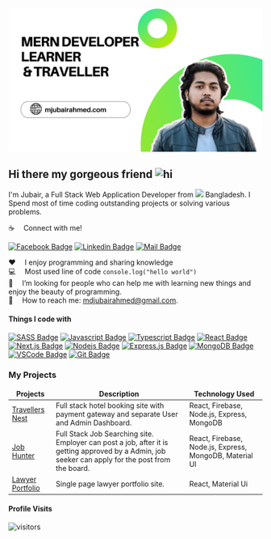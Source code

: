 ![Github Banner](https://raw.githubusercontent.com/mjahmed-wd/mjahmed-wd/main/github-banner.png)

## Hi there my gorgeous friend <img src="https://user-images.githubusercontent.com/1303154/88677602-1635ba80-d120-11ea-84d8-d263ba5fc3c0.gif" width="28px" alt="hi">

I'm Jubair, a Full Stack Web Application Developer from <img src="https://image.flaticon.com/icons/svg/323/323299.svg" width="13"/> Bangladesh. I Spend most of time coding outstanding projects or solving various problems.

:coffee: &emsp;Connect with me!

[![Facebook Badge](https://img.shields.io/badge/Facebook-1877F2?style=for-the-badge&logo=facebook&logoColor=white)](https://facebook.com/mjubairahmed) [![Linkedin Badge](https://img.shields.io/badge/LinkedIn-0077B5?style=for-the-badge&logo=linkedin&logoColor=white)](https://www.linkedin.com/in/mjubairahmed/) [![Mail Badge](https://img.shields.io/badge/Gmail-D14836?style=for-the-badge&logo=gmail&logoColor=white)](mailto:mdjubairahmed@gmail.com)

:hearts: &emsp;I enjoy programming and sharing knowledge <br/>
:computer: &emsp;Most used line of code `console.log("hello world")` <br/>
🤔 &emsp;I’m looking for people who can help me with learning new things and enjoy the beauty of programming.<br/>
:e-mail: &emsp;How to reach me: mdjubairahmed@gmail.com.

#### Things I code with

[![SASS Badge](https://img.shields.io/badge/Sass-CC6699?style=for-the-badge&logo=sass&logoColor=white)](#) [![Javascript Badge](https://img.shields.io/badge/-Javascript-F0DB4F?style=for-the-badge&labelColor=black&logo=javascript&logoColor=F0DB4F)](#) [![Typescript Badge](https://img.shields.io/badge/-Typescript-007acc?style=for-the-badge&labelColor=black&logo=typescript&logoColor=007acc)](#) [![React Badge](https://img.shields.io/badge/-React-61DBFB?style=for-the-badge&labelColor=black&logo=react&logoColor=61DBFB)](#) [![Next.js Badge](https://img.shields.io/badge/next.js-000000?style=for-the-badge&logo=nextdotjs&logoColor=white)](#) [![Nodejs Badge](https://img.shields.io/badge/-Nodejs-3C873A?style=for-the-badge&labelColor=black&logo=node.js&logoColor=3C873A)](#) [![Express.js Badge](https://img.shields.io/badge/Express.js-000000?style=for-the-badge&logo=express&logoColor=white)](#) [![MongoDB Badge](https://img.shields.io/badge/MongoDB-4EA94B?style=for-the-badge&logo=mongodb&logoColor=white)](#) [![VSCode Badge](https://img.shields.io/badge/Visual_Studio-5C2D91?style=for-the-badge&logo=visual%20studio&logoColor=white)](#) [![Git Badge](https://img.shields.io/badge/Git-F05032?style=for-the-badge&logo=git&logoColor=white)](#)

### My Projects

<table>
  <thead align="center">
    <tr border: none;>
      <td><b>Projects</b></td>
      <td><b>Description</b></td>
      <td><b>Technology Used</b></td>
    </tr>
  </thead>
  <tbody>
    <tr>
      <td><a href="https://travellers-nest.web.app" target="_blank">Travellers Nest</a></td>
      <td>Full stack hotel booking site with payment gateway and separate User and Admin Dashboard.</td>
      <td>React, Firebase, Node.js, Express, MongoDB</td>
    </tr>
    <tr>
      <td> <a href="https://job-hunter-bd.web.app/"> Job Hunter</a></td>
      <td>Full Stack Job Searching site. Employer can post a job, after it is getting approved by a Admin, job seeker can apply for the post from the board.</td>
      <td>React, Firebase, Node.js, Express, MongoDB, Material UI</td>
    </tr>
    <tr>
      <td><a href="https://sirajalislam.com/" target="_blank">Lawyer Portfolio</a></td>
      <td>Single page lawyer portfolio site.</td>
      <td>React, Material Ui</td>
    </tr>
  </tbody>
</table>

#### Profile Visits

![visitors](https://visitor-badge.glitch.me/badge?page_id=mjahmed-wd.mjahmed-wd)
